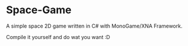 # Space-Game
A simple space 2D game written in C# with MonoGame/XNA Framework.

Compile it yourself and do wat you want :D
